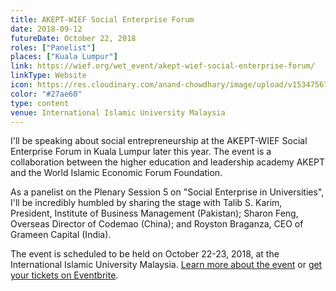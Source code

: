 ```yaml
---
title: AKEPT-WIEF Social Enterprise Forum
date: 2018-09-12
futureDate: October 22, 2018
roles: ["Panelist"]
places: ["Kuala Lumpur"]
link: https://wief.org/wet_event/akept-wief-social-enterprise-forum/
linkType: Website
icon: https://res.cloudinary.com/anand-chowdhary/image/upload/v1534756724/icons/akept-wief-social-enterprise-forum.png
color: "#27ae60"
type: content
venue: International Islamic University Malaysia
---
```


I'll be speaking about social entrepreneurship at the AKEPT-WIEF Social Enterprise Forum in Kuala Lumpur later this year. The event is a collaboration between the higher education and leadership academy AKEPT and the World Islamic Economic Forum Foundation.

<!--more-->

As a panelist on the Plenary Session 5 on "Social Enterprise in Universities", I'll be incredibly humbled by sharing the stage with Talib S. Karim, President, Institute of Business Management (Pakistan); Sharon Feng, Overseas Director of Codemao (China); and Royston Braganza, CEO of Grameen Capital (India).

The event is scheduled to be held on October 22-23, 2018, at the International Islamic University Malaysia. [Learn more about the event](https://wief.org/wet_event/akept-wief-social-enterprise-forum/) or [get your tickets on Eventbrite](https://www.eventbrite.com/e/akept-wief-social-enterprise-forum-tickets-43152504302).